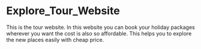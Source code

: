 # Explore_Tour_Website
This is the tour website. In this website you can book your holiday packages wherever you want the cost is also so affordable.
This helps you to explore the new places easily with cheap price.
